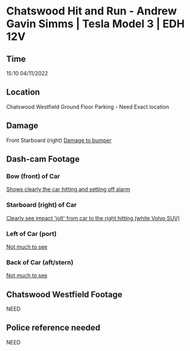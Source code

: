 # Chatswood Hit and Run - Andrew Gavin Simms | Tesla Model 3 | EDH 12V
## Time
15:10 04/11/2022

## Location
Chatswood Westfield Ground Floor Parking - Need Exact location

## Damage
Front Starboard (right) 
[Damage to bumper]()

## Dash-cam Footage

### Bow (front) of Car
[Shows clearly the car hitting and setting off alarm](https://yieldify-static-files.s3-eu-west-1.amazonaws.com/adidasAU/temp/bow.MP4)

### Starboard (right) of Car
[Clearly see impact 'jolt' from car to the right hitting (white Volvo SUV)](https://yieldify-static-files.s3-eu-west-1.amazonaws.com/adidasAU/temp/starboard.MP4)

### Left of Car (port)
[Not much to see](https://yieldify-static-files.s3-eu-west-1.amazonaws.com/adidasAU/temp/port.MP4)

### Back of Car (aft/stern)
[Not much to see](https://yieldify-static-files.s3-eu-west-1.amazonaws.com/adidasAU/temp/aft.MP4)


## Chatswood Westfield Footage
NEED

## Police reference needed
NEED
